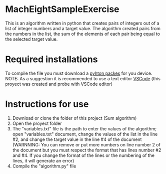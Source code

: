 # MachEightSampleExercise
This is an algorithm written in python that creates pairs of integers out of a list of integer numbers and a target value. The algorithm created pairs from the numbers in the list, the sum of the elements of each pair being equal to the selected target value.

# Required installations
To compile the file you must download a [pyhton packes](https://www.python.org/downloads/) for you device. NOTE: As a suggestion it is recommended to use a text editor [VSCode](https://code.visualstudio.com/) (this proyect was created and probe with VSCode editor)

# Instructions for use
1. Download or clone the folder of this project (Sum algorithm)
2. Open the proyect folder
3. The "variables.txt" file is the path to enter the values of the algorithm; open "variables.txt" document, change the values of the list in the line #2, and change the target value in the line #4 of the document (WARNNING: You can remove or put more numbers on line number 2 of the document but you must respect the format that has lines number #2 and #4. If you change the format of the lines or the numbering of the lines, it will generate an error)
4. Compile the "algorithm.py" file


